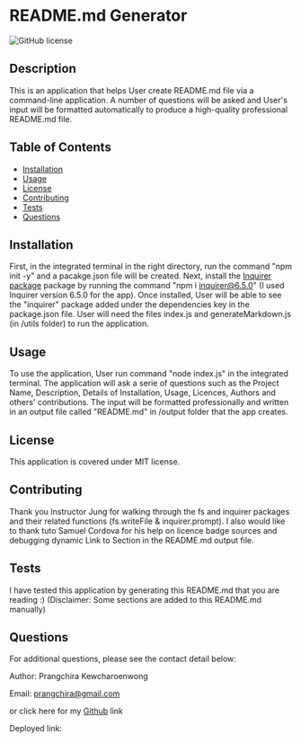 # README.md Generator


  ![GitHub license](https://img.shields.io/badge/license-MIT-blue.svg)

  ## Description
  This is an application that helps User create README.md file via a command-line application. A number of questions will be asked and User's input will be formatted automatically to produce a high-quality professional README.md file. 

  ## Table of Contents
  * [Installation](#Installation)
  * [Usage](#Usage)
  * [License](#License)
  * [Contributing](#Contributing)
  * [Tests](#Tests)
  * [Questions](#Questions)
  
  ## Installation
  First, in the integrated terminal in the right directory, run the command "npm init -y" and a pacakge.json file will be created. Next, install the [Inquirer package](https://www.npmjs.com/package/inquirer) package by running the command "npm i inquirer@6.5.0" (I used Inquirer version 6.5.0 for the app). Once installed, User will be able to see the "inquirer" package added under the dependencies key in the package.json file. User will need the files index.js and generateMarkdown.js (in /utils folder) to run the application. 
  
  ## Usage
  To use the application, User run command "node index.js" in the integrated terminal. The application will ask a serie of questions such as the Project Name, Description, Details of Installation, Usage, Licences, Authors and others' contributions. The input will be formatted professionally and written in an output file called "README.md" in /output folder that the app creates. 

  ## License
  This application is covered under MIT license.

  ## Contributing
  Thank you Instructor Jung for walking through the fs and inquirer packages and their related functions (fs.writeFile & inquirer.prompt). I also would like to thank tuto Samuel Cordova for his help on licence badge sources and debugging dynamic Link to Section in the README.md output file. 

  ## Tests
  I have tested this application by generating this README.md that you are reading :)
  (Disclaimer: Some sections are added to this README.md manually)

  ## Questions
  For additional questions, please see the contact detail below:

  Author: Prangchira Kewcharoenwong

  Email: prangchira@gmail.com

  or click here for my [Github]( https://github.com/prangchira) link

  Deployed link: 

